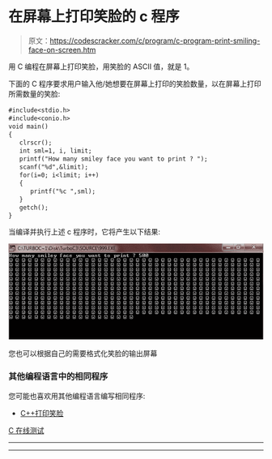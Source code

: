 # 在屏幕上打印笑脸的 c 程序

> 原文：<https://codescracker.com/c/program/c-program-print-smiling-face-on-screen.htm>

用 C 编程在屏幕上打印笑脸，用笑脸的 ASCII 值，就是 1。

下面的 C 程序要求用户输入他/她想要在屏幕上打印的笑脸数量，以在屏幕上打印所需数量的笑脸:

```
#include<stdio.h>
#include<conio.h>
void main()
{
   clrscr();
   int sml=1, i, limit;
   printf("How many smiley face you want to print ? ");
   scanf("%d",&limit);
   for(i=0; i<limit; i++)
   {
      printf("%c ",sml);
   }
   getch();
}
```

当编译并执行上述 c 程序时，它将产生以下结果:

![c program print smiling face](img/68480fbac59c05f5b04c4bef179c6a1f.png)

您也可以根据自己的需要格式化笑脸的输出屏幕

### 其他编程语言中的相同程序

您可能也喜欢用其他编程语言编写相同程序:

*   [C++打印笑脸](/cpp/program/cpp-program-print-smiling-face-on-screen.htm)

[C 在线测试](/exam/showtest.php?subid=2)

* * *

* * *